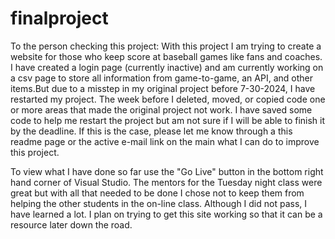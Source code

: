 # finalproject

To the person checking this project:
With this project I am trying to create a website for those who keep score at baseball games like fans and coaches. I have created a login page (currently inactive) and am currently working on a csv page to store all information from game-to-game, an API, and other items.But due to a misstep in my original project before 7-30-2024, I have restarted my project. The week before I deleted, moved, or copied code one or more areas that made the original project not work. I have saved some code to help me restart the project but am not sure if I will be able to finish it by the deadline. If this is the case, please let me know through a this readme page or the active e-mail link on the main what I can do to improve this project.

To view what I have done so far use the "Go Live" button in the bottom right hand corner of Visual Studio. The mentors for the Tuesday night class were great but with all that needed to be done I chose not to keep them from helping the other students in the on-line class. Although I did not pass, I have learned a lot. I plan on trying to get this site working so that it can be a resource later down the road.